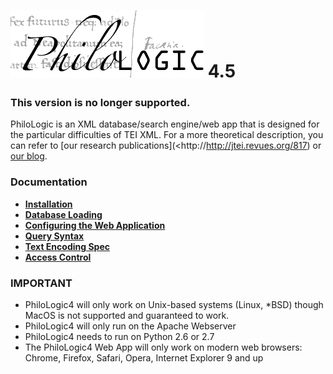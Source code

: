 # ![alt text](www/app/assets/img/philo.png) 4.5

### This version is no longer supported. 

PhiloLogic is an XML database/search engine/web app that is designed
for the particular difficulties of TEI XML. For a more theoretical
description, you can refer to [our research publications](<http://http://jtei.revues.org/817) or [our blog](<http://artfl.blogspot.com>).

### Documentation

-   [**Installation**](docs/installation.md)
-   [**Database Loading**](docs/database_loading.md)
-   [**Configuring the Web Application**](docs/configure_web_app.md)
-   [**Query Syntax**](docs/query_syntax.md)
-   [**Text Encoding Spec**](docs/encoding_spec.md)
-   [**Access Control**](docs/access_control.md)

### IMPORTANT

-   PhiloLogic4 will only work on Unix-based systems (Linux, \*BSD) though MacOS is not supported and guaranteed to work.
-   PhiloLogic4 will only run on the Apache Webserver
-   PhiloLogic4 needs to run on Python 2.6 or 2.7
-   The PhiloLogic4 Web App will only work on modern web browsers: Chrome, Firefox, Safari, Opera, Internet Explorer 9 and up
